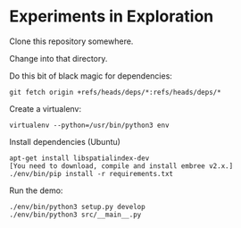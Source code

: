 # Experiments in Exploration

Clone this repository somewhere.

Change into that directory.

Do this bit of black magic for dependencies:

    git fetch origin +refs/heads/deps/*:refs/heads/deps/*

Create a virtualenv:

    virtualenv --python=/usr/bin/python3 env

Install dependencies (Ubuntu)

    apt-get install libspatialindex-dev
    [You need to download, compile and install embree v2.x.]
    ./env/bin/pip install -r requirements.txt

Run the demo:

    ./env/bin/python3 setup.py develop
    ./env/bin/python3 src/__main__.py
